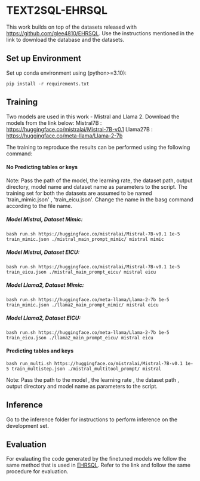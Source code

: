 # TEXT2SQL-EHRSQL
This work builds on top of the datasets released with https://github.com/glee4810/EHRSQL. Use the instructions mentioned in the link to download the database and the datasets. 

## Set up Environment

Set up conda environment using (python>=3.10):

```
pip install -r requirements.txt
```

## Training
Two models are used in this work - Mistral and Llama 2. Download the models from the link below:
Mistral7B : https://huggingface.co/mistralai/Mistral-7B-v0.1
Llama27B  : https://huggingface.co/meta-llama/Llama-2-7b

The training to reproduce the results can be performed using the following command:

#### No Predicting tables or keys 
Note: Pass the path of the model, the learning rate, the dataset path, output directory, model name and dataset name as parameters to the script.  The training set for both the datasets are assumed to be named 'train_mimic.json' , 'train_eicu.json'. Change the name in the basg command according to the file name.

##### Model Mistral, Dataset Mimic:
```
bash run.sh https://huggingface.co/mistralai/Mistral-7B-v0.1 1e-5 train_mimic.json ./mistral_main_prompt_mimic/ mistral mimic
```

##### Model Mistral, Dataset EICU:
```
bash run.sh https://huggingface.co/mistralai/Mistral-7B-v0.1 1e-5 train_eicu.json ./mistral_main_prompt_eicu/ mistral eicu
```

##### Model Llama2, Dataset Mimic:
```
bash run.sh https://huggingface.co/meta-llama/Llama-2-7b 1e-5 train_mimic.json ./llama2_main_prompt_mimic/ mistral eicu
```

##### Model Llama2, Dataset EICU:
```
bash run.sh https://huggingface.co/meta-llama/Llama-2-7b 1e-5 train_eicu.json ./llama2_main_prompt_eicu/ mistral eicu
```

#### Predicting tables and keys 
```
bash run_multi.sh https://huggingface.co/mistralai/Mistral-7B-v0.1 1e-5 train_multistep.json ./mistral_multitool_prompt/ mistral
```
Note: Pass the path to the model , the learning rate , the dataset path , output directory and model name as parameters to the script. 

## Inference
Go to the inference folder for instructions to perform inference on the development set.

## Evaluation 
For evalauting the code generated by the finetuned models we follow the same method that is used in  [EHRSQL](https://github.com/glee4810/EHRSQL?tab=readme-ov-file#evaluation). Refer to the link and follow the same procedure for evaluation. 
